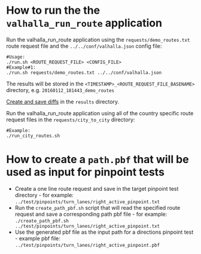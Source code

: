 # How to run the the `valhalla_run_route` application  
Run the valhalla_run_route application using the `requests/demo_routes.txt` route request file and the `../../conf/valhalla.json` config file:
```
#Usage:
./run.sh <ROUTE_REQUEST_FILE> <CONFIG_FILE>
#Example#1:
./run.sh requests/demo_routes.txt ../../conf/valhalla.json
```
The results will be stored in the `<TIMESTAMP>_<ROUTE_REQUEST_FILE_BASENAME>` directory, e.g. `20160112_181443_demo_routes`

[Create and save diffs](results/README.md) in the `results` directory.

Run the valhalla_run_route application using all of the country specific route request files in the `requests/city_to_city` directory:  
```
#Example:
./run_city_routes.sh
```

# How to create a `path.pbf` that will be used as input for pinpoint tests
- Create a one line route request and save in the target pinpoint test directory - for example: `../test/pinpoints/turn_lanes/right_active_pinpoint.txt`
- Run the `create_path_pbf.sh` script that will read the specified route request and save a corresponding path pbf file - for example: `./create_path_pbf.sh ../test/pinpoints/turn_lanes/right_active_pinpoint.txt`
- Use the generated pbf file as the input path for a directions pinpoint test - example pbf file: `../test/pinpoints/turn_lanes/right_active_pinpoint.pbf`
